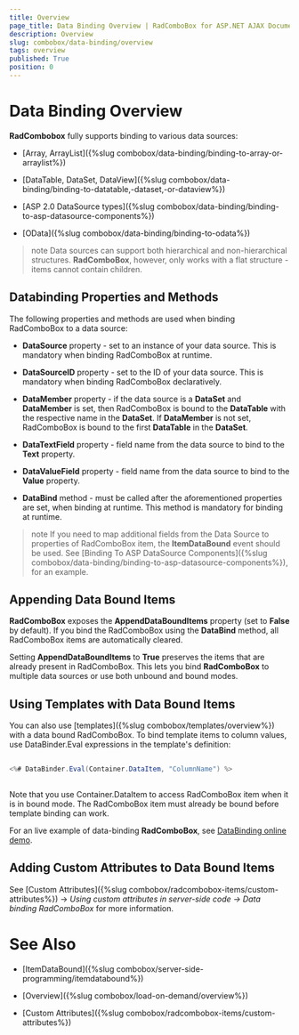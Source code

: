 ```yaml
---
title: Overview
page_title: Data Binding Overview | RadComboBox for ASP.NET AJAX Documentation
description: Overview
slug: combobox/data-binding/overview
tags: overview
published: True
position: 0
---
```


# Data Binding Overview



**RadCombobox** fully supports binding to various data sources:

* [Array, ArrayList]({%slug combobox/data-binding/binding-to-array-or-arraylist%})

* [DataTable, DataSet, DataView]({%slug combobox/data-binding/binding-to-datatable,-dataset,-or-dataview%})

* [ASP 2.0 DataSource types]({%slug combobox/data-binding/binding-to-asp-datasource-components%})

* [OData]({%slug combobox/data-binding/binding-to-odata%})

>note Data sources can support both hierarchical and non-hierarchical structures. **RadComboBox**, however, only works with a flat structure - items cannot contain children.
>


## Databinding Properties and Methods

The following properties and methods are used when binding RadComboBox to a data source:

* **DataSource** property - set to an instance of your data source. This is mandatory when binding RadComboBox at runtime.

* **DataSourceID** property - set to the ID of your data source. This is mandatory when binding RadComboBox declaratively.

* **DataMember** property - if the data source is a **DataSet** and **DataMember** is set, then RadComboBox is bound to the **DataTable** with the respective name in the **DataSet**. If **DataMember** is not set, RadComboBox is bound to the first **DataTable** in the **DataSet**.

* **DataTextField** property - field name from the data source to bind to the **Text** property.

* **DataValueField** property - field name from the data source to bind to the **Value** property.

* **DataBind** method - must be called after the aforementioned properties are set, when binding at runtime. This method is mandatory for binding at runtime.

>note If you need to map additional fields from the Data Source to properties of RadComboBox item, the **ItemDataBound** event should be used. See [Binding To ASP DataSource Components]({%slug combobox/data-binding/binding-to-asp-datasource-components%}), for an example.
>


## Appending Data Bound Items

**RadComboBox** exposes the **AppendDataBoundItems** property (set to **False** by default). If you bind the RadComboBox using the **DataBind** method, all RadComboBox items are automatically cleared.

Setting **AppendDataBoundItems** to **True** preserves the items that are already present in RadComboBox. This lets you bind **RadComboBox** to multiple data sources or use both unbound and bound modes.

## Using Templates with Data Bound Items

You can also use [templates]({%slug combobox/templates/overview%}) with a data bound RadComboBox. To bind template items to column values, use DataBinder.Eval expressions in the template's definition:

````C#
	     
<%# DataBinder.Eval(Container.DataItem, "ColumnName") %>
				
````



Note that you use Container.DataItem to access RadComboBox item when it is in bound mode. The RadComboBox item must already be bound before template binding can work.

For an live example of data-binding **RadComboBox**, see [DataBinding online demo](http://demos.telerik.com/aspnet-ajax/combobox/examples/populatingwithdata/entitydatasource/defaultcs.aspx).

## Adding Custom Attributes to Data Bound Items

See [Custom Attributes]({%slug combobox/radcombobox-items/custom-attributes%}) -> *Using custom attributes in server-side code -> Data binding RadComboBox* for more information.

# See Also

 * [ItemDataBound]({%slug combobox/server-side-programming/itemdatabound%})

 * [Overview]({%slug combobox/load-on-demand/overview%})

 * [Custom Attributes]({%slug combobox/radcombobox-items/custom-attributes%})
